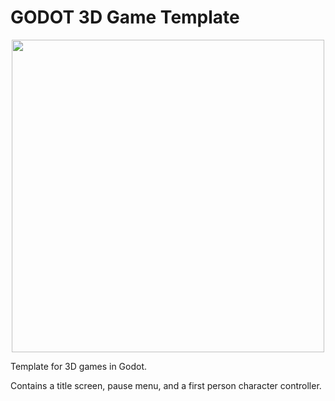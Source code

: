 # GODOT 3D Game Template
<p align="center">
    <img width=500 src="https://github.com/MichaelOdermatt/BasicGameTemplate/assets/43145047/890e3d94-2582-485e-96cd-4ecc039b4558" />
</p>

Template for 3D games in Godot.

Contains a title screen, pause menu, and a first person character controller.
